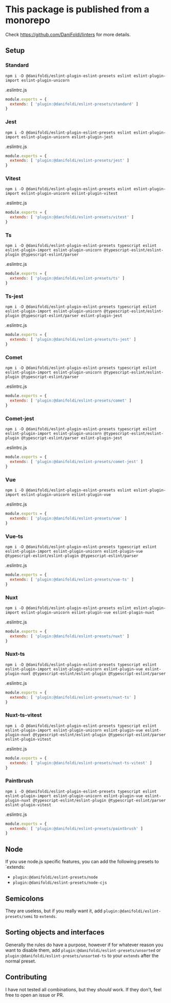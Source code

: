 # This package is published from a monorepo

Check https://github.com/DaniFoldi/linters for more details.

## Setup

### Standard

`npm i -D @danifoldi/eslint-plugin-eslint-presets eslint eslint-plugin-import eslint-plugin-unicorn`

.eslintrc.js
```js
module.exports = {
  extends: [ 'plugin:@danifoldi/eslint-presets/standard' ]
}
```

### Jest

`npm i -D @danifoldi/eslint-plugin-eslint-presets eslint eslint-plugin-import eslint-plugin-unicorn eslint-plugin-jest`

.eslintrc.js
```js
module.exports = {
  extends: [ 'plugin:@danifoldi/eslint-presets/jest' ]
}
```

### Vitest

`npm i -D @danifoldi/eslint-plugin-eslint-presets eslint eslint-plugin-import eslint-plugin-unicorn eslint-plugin-vitest`

.eslintrc.js
```js
module.exports = {
  extends: [ 'plugin:@danifoldi/eslint-presets/vitest' ]
}
```
### Ts

`npm i -D @danifoldi/eslint-plugin-eslint-presets typescript eslint eslint-plugin-import eslint-plugin-unicorn @typescript-eslint/eslint-plugin @typescript-eslint/parser`

.eslintrc.js
```js
module.exports = {
  extends: [ 'plugin:@danifoldi/eslint-presets/ts' ]
}
```
### Ts-jest

`npm i -D @danifoldi/eslint-plugin-eslint-presets typescript eslint eslint-plugin-import eslint-plugin-unicorn @typescript-eslint/eslint-plugin @typescript-eslint/parser eslint-plugin-jest`

.eslintrc.js
```js
module.exports = {
  extends: [ 'plugin:@danifoldi/eslint-presets/ts-jest' ]
}
```

### Comet

`npm i -D @danifoldi/eslint-plugin-eslint-presets typescript eslint eslint-plugin-import eslint-plugin-unicorn @typescript-eslint/eslint-plugin @typescript-eslint/parser`

.eslintrc.js
```js
module.exports = {
  extends: [ 'plugin:@danifoldi/eslint-presets/comet' ]
}
```

### Comet-jest

`npm i -D @danifoldi/eslint-plugin-eslint-presets typescript eslint eslint-plugin-import eslint-plugin-unicorn @typescript-eslint/eslint-plugin @typescript-eslint/parser eslint-plugin-jest`

.eslintrc.js
```js
module.exports = {
  extends: [ 'plugin:@danifoldi/eslint-presets/comet-jest' ]
}
```

### Vue

`npm i -D @danifoldi/eslint-plugin-eslint-presets eslint eslint-plugin-import eslint-plugin-unicorn eslint-plugin-vue`

.eslintrc.js
```js
module.exports = {
  extends: [ 'plugin:@danifoldi/eslint-presets/vue' ]
}
```

### Vue-ts

`npm i -D @danifoldi/eslint-plugin-eslint-presets typescript eslint eslint-plugin-import eslint-plugin-unicorn eslint-plugin-vue @typescript-eslint/eslint-plugin @typescript-eslint/parser`

.eslintrc.js
```js
module.exports = {
  extends: [ 'plugin:@danifoldi/eslint-presets/vue-ts' ]
}
```

### Nuxt

`npm i -D @danifoldi/eslint-plugin-eslint-presets eslint eslint-plugin-import eslint-plugin-unicorn eslint-plugin-vue eslint-plugin-nuxt`

.eslintrc.js
```js
module.exports = {
  extends: [ 'plugin:@danifoldi/eslint-presets/nuxt' ]
}
```

### Nuxt-ts

`npm i -D @danifoldi/eslint-plugin-eslint-presets typescript eslint eslint-plugin-import eslint-plugin-unicorn eslint-plugin-vue eslint-plugin-nuxt @typescript-eslint/eslint-plugin @typescript-eslint/parser`

.eslintrc.js
```js
module.exports = {
  extends: [ 'plugin:@danifoldi/eslint-presets/nuxt-ts' ]
}
```

### Nuxt-ts-vitest

`npm i -D @danifoldi/eslint-plugin-eslint-presets typescript eslint eslint-plugin-import eslint-plugin-unicorn eslint-plugin-vue eslint-plugin-nuxt @typescript-eslint/eslint-plugin @typescript-eslint/parser eslint-plugin-vitest`

.eslintrc.js
```js
module.exports = {
  extends: [ 'plugin:@danifoldi/eslint-presets/nuxt-ts-vitest' ]
}
```

### Paintbrush

`npm i -D @danifoldi/eslint-plugin-eslint-presets typescript eslint eslint-plugin-import eslint-plugin-unicorn eslint-plugin-vue eslint-plugin-nuxt @typescript-eslint/eslint-plugin @typescript-eslint/parser eslint-plugin-vitest`


.eslintrc.js
```js
module.exports = {
  extends: [ 'plugin:@danifoldi/eslint-presets/paintbrush' ]
}
```

## Node

If you use node.js specific features, you can add the following presets to `extends:
- `plugin:@danifoldi/eslint-presets/node`
- `plugin:@danifoldi/eslint-presets/node-cjs`

## Semicolons

They are useless, but if you really want it, add `plugin:@danifoldi/eslint-presets/semi` to `extends`.

## Sorting objects and interfaces

Generally the rules do have a purpose, however if for whatever reason you want to disable them, add `plugin:@danifoldi/eslint-presets/unsorted` or `plugin:@danifoldi/eslint-presets/unsorted-ts` to your `extends` after the normal preset.

## Contributing

I have not tested all combinations, but they _should_ work. If they don't, feel free to open an issue or PR.